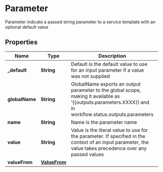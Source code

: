 

# Parameter

Parameter indicate a passed string parameter to a service template with an optional default value
## Properties

Name | Type | Description | Notes
------------ | ------------- | ------------- | -------------
**_default** | **String** | Default is the default value to use for an input parameter if a value was not supplied |  [optional]
**globalName** | **String** | GlobalName exports an output parameter to the global scope, making it available as &#39;{{outputs.parameters.XXXX}} and in workflow.status.outputs.parameters |  [optional]
**name** | **String** | Name is the parameter name | 
**value** | **String** | Value is the literal value to use for the parameter. If specified in the context of an input parameter, the value takes precedence over any passed values |  [optional]
**valueFrom** | [**ValueFrom**](ValueFrom.md) |  |  [optional]




